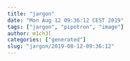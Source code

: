 ```yaml
---
title: "jargon"
date: "Mon Aug 12 09:36:12 CEST 2019"
tags: ["jargon", "pipotron", "image"]
author: m1ch3l
categories: ["generated"]
slug: "jargon/2019-08-12-09:36:12"
---
```



